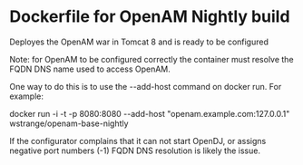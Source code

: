 # Dockerfile for OpenAM Nightly build

Deployes the OpenAM war in Tomcat 8 and is ready to be configured

Note: for OpenAM to be configured correctly the container must resolve the FQDN DNS name used to access OpenAM.

One way to do this is to use the --add-host command on docker run. For example:

docker run -i -t -p 8080:8080 --add-host "openam.example.com:127.0.0.1" wstrange/openam-base-nightly 

If the configurator complains that it can not start OpenDJ, or assigns negative port numbers (-1)
FQDN DNS resolution is likely the issue.

